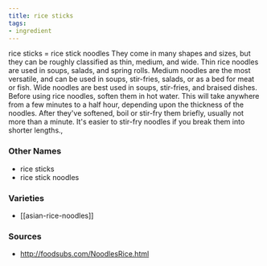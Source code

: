 ```yaml
---
title: rice sticks
tags:
- ingredient
---
```

rice sticks = rice stick noodles They come in many shapes and sizes, but they can be roughly classified as thin, medium, and wide. Thin rice noodles are used in soups, salads, and spring rolls. Medium noodles are the most versatile, and can be used in soups, stir-fries, salads, or as a bed for meat or fish. Wide noodles are best used in soups, stir-fries, and braised dishes. Before using rice noodles, soften them in hot water. This will take anywhere from a few minutes to a half hour, depending upon the thickness of the noodles. After they've softened, boil or stir-fry them briefly, usually not more than a minute. It's easier to stir-fry noodles if you break them into shorter lengths.,

### Other Names

* rice sticks
* rice stick noodles

### Varieties

* [[asian-rice-noodles]]

### Sources
* http://foodsubs.com/NoodlesRice.html
